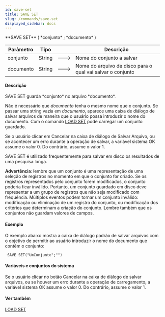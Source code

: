 ```yaml
---
id: save-set
title: SAVE SET
slug: /commands/save-set
displayed_sidebar: docs
---
```


<!--REF #_command_.SAVE SET.Syntax-->**SAVE SET** ( *conjunto* ; *documento* )<!-- END REF-->
<!--REF #_command_.SAVE SET.Params-->
| Parâmetro | Tipo |  | Descrição |
| --- | --- | --- | --- |
| conjunto | String | &#x1F852; | Nome do conjunto a salvar |
| documento | String | &#x1F852; | Nome do arquivo de disco para o qual vai salvar o conjunto |

<!-- END REF-->

#### Descrição 

<!--REF #_command_.SAVE SET.Summary-->SAVE SET guarda *conjunto* no arquivo *documento*.<!-- END REF-->  

Não é necessário que *documento* tenha o mesmo nome que o conjunto. Se passar uma string vazia em *documento*, aparece uma caixa de diálogo de salvar arquivos de maneira que o usuário possa introduzir o nome do documento. Com o comando [LOAD SET](load-set.md) pode carregar um conjunto guardado.

Se o usuário clicar em Cancelar na caixa de diálogo de Salvar Arquivo, ou se acontecer um erro durante a operação de salvar, a variável sistema OK assume o valor 0\. Do contrário, assume o valor 1.  
  
SAVE SET é utilizado frequentemente para salvar em disco os resultados de uma pesquisa longa.  
  
**Advertência**: lembre que um conjunto é uma representação de uma seleção de registros no momento em que o conjunto for criado. Se os registros representados pelo conjunto forem modificados, o conjunto poderia ficar inválido. Portanto, um conjunto guardado em disco deve representar a um grupo de registros que não seja modificado com frequência. Múltiplos eventos podem tornar um conjunto inválido: modificação ou eliminação de um registro do conjunto, ou modificação dos critérios que determinam a criação do conjunto. Lembre também que os conjuntos não guardam valores de campos.

#### Exemplo 

O exemplo abaixo mostra a caixa de diálogo padrão de salvar arquivos com o objetivo de permitir ao usuário introduzir o nome do documento que contém o conjunto:  

```4d
 SAVE SET("UmConjunto";"")
```

  
#### Variáveis e conjuntos do sistema 

Se o usuário clicar no botão Cancelar na caixa de diálogo de salvar arquivos, ou se houver um erro durante a operação de carregamento, a variável sistema OK assume o valor 0\. Do contrário, assume o valor 1.

#### Ver também 

[LOAD SET](load-set.md)  